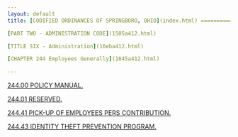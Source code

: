```yaml
---
layout: default 
title: [CODIFIED ORDINANCES OF SPRINGBORO, OHIO](index.html) =====================================================

[PART TWO - ADMINISTRATION CODE](1505a412.html)

[TITLE SIX - Administration](16eba412.html)

[CHAPTER 244 Employees Generally](1845a412.html)

---
```


[244.00 POLICY MANUAL.](185aa412.html)

[244.01 RESERVED.](185ea412.html)

[244.41 PICK-UP OF EMPLOYEES PERS CONTRIBUTION.](1861a412.html)

[244.43 IDENTITY THEFT PREVENTION PROGRAM.](187ca412.html)

